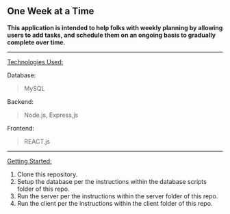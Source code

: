 ## One Week at a Time

**This application is intended to help folks with weekly planning by allowing users to add tasks, and schedule them on an ongoing basis to gradually complete over time.**

<hr>

<ins> Technologies Used: </ins>

Database:
> MySQL

Backend:

> Node.js, Express,js

Frontend:

> REACT.js

<hr>

<ins>Getting Started:</ins>

1. Clone this repository.
2. Setup the database per the instructions within the database scripts folder of this repo.
3. Run the server per the instructions within the server folder of this repo.
4. Run the client per the instructions within the client folder of this repo.
